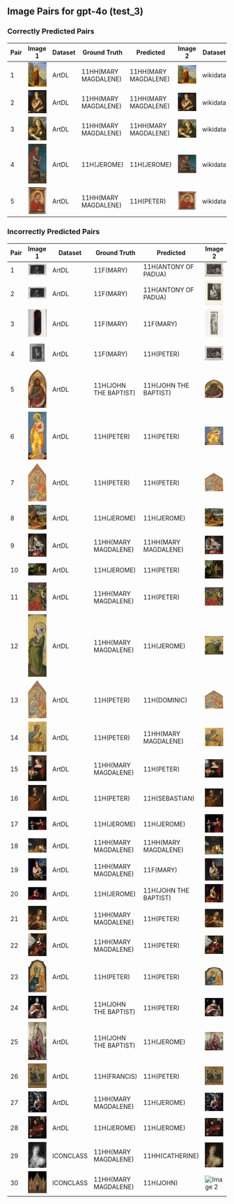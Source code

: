 ## Image Pairs for gpt-4o (test_3)

### Correctly Predicted Pairs

| Pair | Image 1 | Dataset | Ground Truth | Predicted | Image 2 | Dataset | Ground Truth | Predicted |
|------|---------|---------|--------------|-----------|---------|---------|--------------|-----------|
| 1 | ![Image 1](../../example/image_1_258398.jpg) | ArtDL | 11HH(MARY MAGDALENE) | 11HH(MARY MAGDALENE) | ![Image 2](../../example/image_2_Q19820268.jpg) | wikidata | 11HH(MARY MAGDALENE) | 11HH(MARY MAGDALENE) |
| 2 | ![Image 1](../../example/image_1_Q15974339.jpg) | ArtDL | 11HH(MARY MAGDALENE) | 11HH(MARY MAGDALENE) | ![Image 2](../../example/image_2_Q15974339.jpg) | wikidata | 11HH(MARY MAGDALENE) | 11HH(MARY MAGDALENE) |
| 3 | ![Image 1](../../example/image_1_Q18748614.jpg) | ArtDL | 11HH(MARY MAGDALENE) | 11HH(MARY MAGDALENE) | ![Image 2](../../example/image_2_Q18748614.jpg) | wikidata | 11HH(MARY MAGDALENE) | 11HH(MARY MAGDALENE) |
| 4 | ![Image 1](../../example/image_1_Q27981491.jpg) | ArtDL | 11H(JEROME) | 11H(JEROME) | ![Image 2](../../example/image_2_Q27981491.jpg) | wikidata | 11H(JEROME) | 11H(JEROME) |
| 5 | ![Image 1](../../example/image_1_Q29477236.jpg) | ArtDL | 11HH(MARY MAGDALENE) | 11H(PETER) | ![Image 2](../../example/image_2_Q29477236.jpg) | wikidata | 11HH(MARY MAGDALENE) | 11H(PETER) |

### Incorrectly Predicted Pairs

| Pair | Image 1 | Dataset | Ground Truth | Predicted | Image 2 | Dataset | Ground Truth | Predicted |
|------|---------|---------|--------------|-----------|---------|---------|--------------|-----------|
| 1 | ![Image 1](../../example/image_1_ICCD3163621_13815-H.jpg) | ArtDL | 11F(MARY) | 11H(ANTONY OF PADUA) | ![Image 2](../../example/image_2_IIHIM_-1335425534.jpg) | ICONCLASS | 11HH(MARY MAGDALENE) | 11H(MATTHEW) |
| 2 | ![Image 1](../../example/image_1_ICCD3163621_13815-H.jpg) | ArtDL | 11F(MARY) | 11H(ANTONY OF PADUA) | ![Image 2](../../example/image_2_IIHIM_RIJKS_1401436342.jpg) | ICONCLASS | 11HH(MARY MAGDALENE) | 11HH(MARY MAGDALENE) |
| 3 | ![Image 1](../../example/image_1_ICCD3710537_375754.jpg) | ArtDL | 11F(MARY) | 11F(MARY) | ![Image 2](../../example/image_2_IIHIM_RIJKS_1827277148.jpg) | ICONCLASS | 11HH(CATHERINE) | 11H(JOHN) |
| 4 | ![Image 1](../../example/image_1_ICCD4203971_00069043.jpg) | ArtDL | 11F(MARY) | 11H(PETER) | ![Image 2](../../example/image_2_IIHIM_-1335425534.jpg) | ICONCLASS | 11HH(MARY MAGDALENE) | 11H(MATTHEW) |
| 5 | ![Image 1](../../example/image_1_1939_1_291.jpg) | ArtDL | 11H(JOHN THE BAPTIST) | 11H(JOHN THE BAPTIST) | ![Image 2](../../example/image_2_Q20173065.jpg) | wikidata | 11H(JOHN THE BAPTIST) | 11HH(MARY MAGDALENE) |
| 6 | ![Image 1](../../example/image_1_1939_1_80.jpg) | ArtDL | 11H(PETER) | 11H(PETER) | ![Image 2](../../example/image_2_Q20173671.jpg) | wikidata | 11H(PETER) | 11H(JOHN THE BAPTIST) |
| 7 | ![Image 1](../../example/image_1_1950_11_1_a.jpg) | ArtDL | 11H(PETER) | 11H(PETER) | ![Image 2](../../example/image_2_Q20173413.jpg) | wikidata | 11H(PETER) | 11H(JOHN THE BAPTIST) |
| 8 | ![Image 1](../../example/image_1_253141.jpg) | ArtDL | 11H(JEROME) | 11H(JEROME) | ![Image 2](../../example/image_2_Q3947314.jpg) | wikidata | 11H(JEROME) | 11HH(MARY MAGDALENE) |
| 9 | ![Image 1](../../example/image_1_253669.jpg) | ArtDL | 11HH(MARY MAGDALENE) | 11HH(MARY MAGDALENE) | ![Image 2](../../example/image_2_Q20540321.jpg) | wikidata | 11HH(MARY MAGDALENE) | 11H(PETER) |
| 10 | ![Image 1](../../example/image_1_Q17335796.jpg) | ArtDL | 11H(JEROME) | 11H(PETER) | ![Image 2](../../example/image_2_Q17335796.jpg) | wikidata | 11H(JEROME) | 11H(ANTONY ABBOT) |
| 11 | ![Image 1](../../example/image_1_Q19925792.jpg) | ArtDL | 11HH(MARY MAGDALENE) | 11H(PETER) | ![Image 2](../../example/image_2_Q19925792.jpg) | wikidata | 11HH(MARY MAGDALENE) | 11H(JEROME) |
| 12 | ![Image 1](../../example/image_1_Q19926040.jpg) | ArtDL | 11HH(MARY MAGDALENE) | 11H(JEROME) | ![Image 2](../../example/image_2_Q19926040.jpg) | wikidata | 11HH(MARY MAGDALENE) | 11HH(CATHERINE) |
| 13 | ![Image 1](../../example/image_1_Q20173413.jpg) | ArtDL | 11H(PETER) | 11H(DOMINIC) | ![Image 2](../../example/image_2_Q20173413.jpg) | wikidata | 11H(PETER) | 11H(JOHN THE BAPTIST) |
| 14 | ![Image 1](../../example/image_1_Q20173883.jpg) | ArtDL | 11H(PETER) | 11HH(MARY MAGDALENE) | ![Image 2](../../example/image_2_Q20173883.jpg) | wikidata | 11H(PETER) | 11H(JOHN) |
| 15 | ![Image 1](../../example/image_1_Q20267955.jpg) | ArtDL | 11HH(MARY MAGDALENE) | 11H(PETER) | ![Image 2](../../example/image_2_Q20267955.jpg) | wikidata | 11HH(MARY MAGDALENE) | 11HH(MARY MAGDALENE) |
| 16 | ![Image 1](../../example/image_1_Q21283213.jpg) | ArtDL | 11H(PETER) | 11H(SEBASTIAN) | ![Image 2](../../example/image_2_Q21283213.jpg) | wikidata | 11H(PETER) | 11H(ANTONY ABBOT) |
| 17 | ![Image 1](../../example/image_1_Q2715177.jpg) | ArtDL | 11H(JEROME) | 11H(JEROME) | ![Image 2](../../example/image_2_Q2715177.jpg) | wikidata | 11H(JEROME) | 11HH(MARY MAGDALENE) |
| 18 | ![Image 1](../../example/image_1_Q29024815.jpg) | ArtDL | 11HH(MARY MAGDALENE) | 11HH(MARY MAGDALENE) | ![Image 2](../../example/image_2_Q29024815.jpg) | wikidata | 11HH(MARY MAGDALENE) | 11H(FRANCIS) |
| 19 | ![Image 1](../../example/image_1_Q4448822.jpg) | ArtDL | 11HH(MARY MAGDALENE) | 11F(MARY) | ![Image 2](../../example/image_2_Q4448822.jpg) | wikidata | 11HH(MARY MAGDALENE) | 11HH(MARY MAGDALENE) |
| 20 | ![Image 1](../../example/image_1_Q510799.jpg) | ArtDL | 11H(JEROME) | 11H(JOHN THE BAPTIST) | ![Image 2](../../example/image_2_Q510799.jpg) | wikidata | 11H(JEROME) | 11H(JOHN) |
| 21 | ![Image 1](../../example/image_1_Q55102676.jpg) | ArtDL | 11HH(MARY MAGDALENE) | 11H(PETER) | ![Image 2](../../example/image_2_Q55102676.jpg) | wikidata | 11HH(MARY MAGDALENE) | 11HH(CATHERINE) |
| 22 | ![Image 1](../../example/image_1_Q6004260.jpg) | ArtDL | 11HH(MARY MAGDALENE) | 11H(PETER) | ![Image 2](../../example/image_2_Q6004260.jpg) | wikidata | 11HH(MARY MAGDALENE) | 11HH(MARY MAGDALENE) |
| 23 | ![Image 1](../../example/image_1___EX_1000788252_18423.jpg) | ArtDL | 11H(PETER) | 11H(PETER) | ![Image 2](../../example/image_2_Q20172983.jpg) | wikidata | 11H(PETER) | 11H(JOHN THE BAPTIST) |
| 24 | ![Image 1](../../example/image_1_clouet_jean_francbap.jpg) | ArtDL | 11H(JOHN THE BAPTIST) | 11H(PETER) | ![Image 2](../../example/image_2_Q30096142.jpg) | wikidata | 11H(JOHN THE BAPTIST) | 11H(FRANCIS) |
| 25 | ![Image 1](../../example/image_1_en-SK-A-3382.jpg) | ArtDL | 11H(JOHN THE BAPTIST) | 11H(JEROME) | ![Image 2](../../example/image_2_Q17334273.jpg) | wikidata | 11H(JOHN THE BAPTIST) | 11H(JOHN THE BAPTIST) |
| 26 | ![Image 1](../../example/image_1_en-SK-A-4006.jpg) | ArtDL | 11H(FRANCIS) | 11H(PETER) | ![Image 2](../../example/image_2_Q17335839.jpg) | wikidata | 11H(FRANCIS) | 11H(JOSEPH) |
| 27 | ![Image 1](../../example/image_1_greco_el_17_1703grec.jpg) | ArtDL | 11HH(MARY MAGDALENE) | 11H(JEROME) | ![Image 2](../../example/image_2_Q16589363.jpg) | wikidata | 11HH(MARY MAGDALENE) | 11H(JOHN) |
| 28 | ![Image 1](../../example/image_1_hemessen_jan_stjerom.jpg) | ArtDL | 11H(JEROME) | 11H(JEROME) | ![Image 2](../../example/image_2_Q114744953.jpg) | wikidata | 11H(JEROME) | 11HH(CATHERINE) |
| 29 | ![Image 1](../../example/image_1_IIHIM_1359909329.jpg) | ICONCLASS | 11HH(MARY MAGDALENE) | 11HH(CATHERINE) | ![Image 2](../../example/image_2_Q117226027.jpg) | wikidata | 11HH(MARY MAGDALENE) | 11H(JOHN THE BAPTIST) |
| 30 | ![Image 1](../../example/image_1_IIHIM_RIJKS_2033920572.jpg) | ICONCLASS | 11HH(MARY MAGDALENE) | 11H(JOHN) | ![Image 2](../../example/image_2_Q17347293.jpg) | wikidata | 11HH(MARY MAGDALENE) | 11HH(MARY MAGDALENE) |
